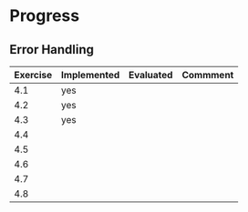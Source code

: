 # Progress

## Error Handling
| Exercise | Implemented | Evaluated  | Commment         |
| -------- | ---------   | -----      | ------           |
| 4.1      | yes         |            |                  |
| 4.2      | yes         |            |                  |
| 4.3      | yes         |            |                  |
| 4.4      |             |            |                  |
| 4.5      |             |            |                  |
| 4.6      |             |            |                  |
| 4.7      |             |            |                  |
| 4.8      |             |            |                  |
